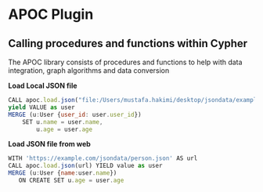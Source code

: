 # APOC Plugin

## Calling procedures and functions within Cypher

The APOC library consists of procedures and functions to help with data integration, graph algorithms and data conversion

__Load Local JSON file__
```javascript
CALL apoc.load.json("file:/Users/mustafa.hakimi/desktop/jsondata/example.json") 
yield VALUE as user
MERGE (u:User {user_id: user.user_id})
    SET u.name = user.name,
        u.age = user.age
```

__Load JSON file from web__
```javascript
WITH 'https://example.com/jsondata/person.json' AS url
CALL apoc.load.json(url) YIELD value as user
MERGE (u:User {name:user.name})
   ON CREATE SET u.age = user.age
```

